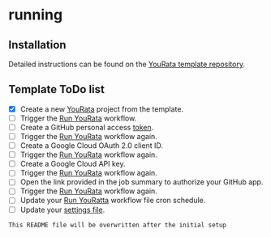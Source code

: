 # running

## Installation

Detailed instructions can be found on the [YouRata template repository](https://github.com/battleship-systems/YouRata).

## Template ToDo list

- [x] Create a new [YouRata](https://github.com/battleship-systems/YouRata) project from the template.
- [ ] Trigger the [Run YouRata](https://github.com/cantest-nospam/running/actions/workflows/build-and-run.yml) workflow.
- [ ] Create a GitHub personal access [token](https://github.com/settings/tokens).
- [ ] Trigger the [Run YouRata](https://github.com/cantest-nospam/running/actions/workflows/build-and-run.yml) workflow again.
- [ ] Create a Google Cloud OAuth 2.0 client ID.
- [ ] Trigger the [Run YouRata](https://github.com/cantest-nospam/running/actions/workflows/build-and-run.yml) workflow again.
- [ ] Create a Google Cloud API key.
- [ ] Trigger the [Run YouRata](https://github.com/cantest-nospam/running/actions/workflows/build-and-run.yml) workflow again.
- [ ] Open the link provided in the job summary to authorize your GitHub app.
- [ ] Trigger the [Run YouRata](https://github.com/cantest-nospam/running/actions/workflows/build-and-run.yml) workflow again.
- [ ] Update your [Run YouRatta](https://github.com/cantest-nospam/running/edit/main/.github/workflows/build-and-run.yml) workflow file cron schedule.
- [ ] Update your [settings file](https://github.com/cantest-nospam/running/edit/main/yourata-settings.json).

`This README file will be overwritten after the initial setup`
